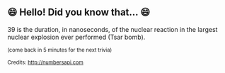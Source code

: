 ## :smile: Hello! Did you know that... :smile:
39 is the duration, in nanoseconds, of the nuclear reaction in the largest nuclear explosion ever performed (Tsar bomb).

<sup>(come back in 5 minutes for the next trivia)</sup>


<sup>Credits: http://numbersapi.com</sup>
